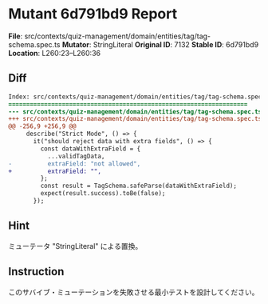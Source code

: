 # Mutant 6d791bd9 Report

**File**: src/contexts/quiz-management/domain/entities/tag/tag-schema.spec.ts
**Mutator**: StringLiteral
**Original ID**: 7132
**Stable ID**: 6d791bd9
**Location**: L260:23–L260:36

## Diff

```diff
Index: src/contexts/quiz-management/domain/entities/tag/tag-schema.spec.ts
===================================================================
--- src/contexts/quiz-management/domain/entities/tag/tag-schema.spec.ts	original
+++ src/contexts/quiz-management/domain/entities/tag/tag-schema.spec.ts	mutated #7132
@@ -256,9 +256,9 @@
     describe("Strict Mode", () => {
       it("should reject data with extra fields", () => {
         const dataWithExtraField = {
           ...validTagData,
-          extraField: "not allowed",
+          extraField: "",
         };
         const result = TagSchema.safeParse(dataWithExtraField);
         expect(result.success).toBe(false);
       });
```

## Hint

ミューテータ "StringLiteral" による置換。

## Instruction

このサバイブ・ミューテーションを失敗させる最小テストを設計してください。

